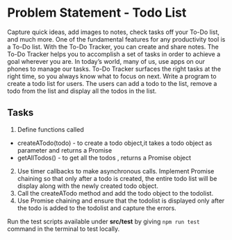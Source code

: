 # Problem Statement - Todo List

Capture quick ideas, add images to notes, check tasks off your To-Do list, and much more. One of the fundamental features for any productivity tool is a To-Do list. With the To-Do Tracker, you can create and share notes. 
The To-Do Tracker helps you to accomplish a set of tasks in order to achieve a goal wherever you are. In today’s world, many of us, use apps on our phones to manage our tasks. To-Do Tracker surfaces the right tasks at the right time, so you always know what to focus on next.
Write a program to create a todo list for users. The users can add a todo to the list, remove a todo from the list and display all the todos in the list.

## Tasks
1. Define functions called ​
- createATodo(todo) - to create a todo object,it takes a todo object as parameter and returns a Promise​
- getAllTodos() - to get all the todos , returns a Promise object​
2. Use timer callbacks to make asynchronous calls. Implement Promise chaining so that only after a todo is created, the entire todo list will be display along with the newly created todo object.​
3. Call the createATodo method and add the todo object to the todolist.​
4. Use Promise chaining and ensure that the todolist is displayed only after the todo is added to the todolist and capture the errors.​


Run the test scripts available under **src/test** by giving `npm run test` command in the terminal to test locally.
